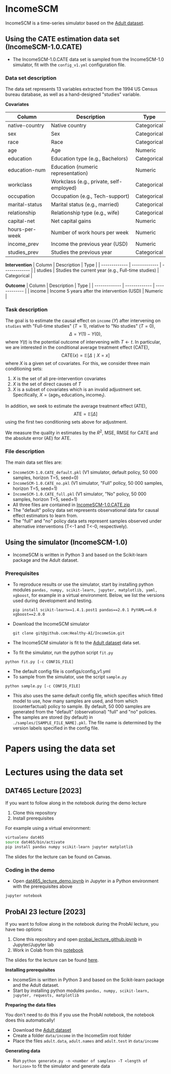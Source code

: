 # IncomeSCM

IncomeSCM is a time-series simulator based on the [Adult dataset](http://archive.ics.uci.edu/dataset/2/adult).

## Using the CATE estimation data set (IncomeSCM-1.0.CATE)

* The IncomeSCM-1.0.CATE data set is sampled from the IncomeSCM-1.0 simulator, fit with the ```config_v1.yml``` configuration file.

### Data set description

The data set represents 13 variables extracted from the 1994 US Census bureau database, as well as a hand-designed "studies" variable. 

**Covariates**

| Column  | Description | Type |
| ------------- | ------------- | ------------- |
| native-country  | Native country  | Categorical |
| sex  | Sex | Categorical |
| race  | Race  | Categorical |
| age  | Age  | Numeric |
| education  | Education type (e.g., Bachelors)  | Categorical |
| education-num  | Education (numeric representation)  | Numeric |
| workclass  | Workclass (e.g., private, self-employed)  | Categorical |
| occupation  | Occupation (e.g., Tech-support)  | Categorical |
| marital-status  | Marital status (e.g., married)  | Categorical |
| relationship  | Relationship type (e.g., wife)  | Categorical |
| capital-net  | Net capital gains  | Numeric |
| hours-per-week  | Number of work hours per week | Numeric |
| income_prev  | Income the previous year (USD)  | Numeric |
| studies_prev  | Studies the previous year  | Categorical |

**Intervention**
| Column  | Description | Type |
| ------------- | ------------- | ------------- |
| studies  | Studies the current year (e.g., Full-time studies)  | Categorical |

**Outcome**
| Column  | Description | Type |
| ------------- | ------------- | ------------- |
| income  | Income 5 years after the intervention (USD)   | Numeric |

### Task description

The goal is to estimate the causal effect on ```income``` ($Y$) after intervening on ```studies``` with "Full-time studies" ($T=1$), relative to "No studies" ($T=0$),
$$\Delta = Y(1) - Y(0),$$
where $Y(t)$ is the potential outcome of intervening with $T\leftarrow t$. In particular, we are interested in the conditional average treatment effect (CATE),
$$\mathrm{CATE}(x) = \mathbb{E}[\Delta \mid X=x]$$
where $X$ is a given set of covariates. For this, we consider three main conditioning sets: 
1. $X$ is the set of all pre-intervention covariates
2. $X$ is the set of direct causes of $T$
3. $X$ is a subset of covariates which is an invalid adjustment set. Specifically, $X = (\mathrm{age}_1, \mathrm{education}_1, \mathrm{income}_1)$.

In addition, we seek to estimate the average treatment effect (ATE), $$\mathrm{ATE} = \mathbb{E}[\Delta]$$ using the first two conditioning sets above for adjustment. 

We measure the quality in estimates by the $R^2$, MSE, RMSE for CATE and the absolute error (AE) for ATE. 

### File description

 The main data set files are:
  * ```IncomeSCM-1.0.CATE_default.pkl``` (V1 simulator, default policy, 50 000 samples, horizon T=5, seed=0)
  * ```IncomeSCM-1.0.CATE_no.pkl``` (V1 simulator, "Full" policy, 50 000 samples, horizon T=5, seed=1)
  * ```IncomeSCM-1.0.CATE_full.pkl``` (V1 simulator, "No" policy, 50 000 samples, horizon T=5, seed=1)
  * All three files are contained in [IncomeSCM-1.0.CATE.zip](samples/IncomeSCM-1.0.CATE.zip)
* The "default" policy data set represents observational data for causal effect estimators to learn from.
* The "full" and "no" policy data sets represent samples observed under alternative interventions (T<-1 and T<-0, respectively).

## Using the simulator (IncomeSCM-1.0)

* IncomeSCM is written in Python 3 and based on the Scikit-learn package and the Adult dataset.
  
### Prerequisites

* To reproduce results or use the simulator, start by installing python modules ```pandas, numpy, scikit-learn, jupyter, matplotlib, yaml, xgboost```, for example in a virtual environment. Below, we list the versions used during development and testing. 
  ```
  pip install scikit-learn==1.4.1.post1 pandas==2.0.1 PyYAML==6.0 xgboost==2.0.0
  ```
* Download the IncomeSCM simulator
  ```
  git clone git@github.com:Healthy-AI/IncomeSim.git
  ```

* The IncomeSCM simulator is fit to the [Adult dataset](http://archive.ics.uci.edu/dataset/2/adult) data set.
* To fit the simulator, run the python script ```fit.py```
```
python fit.py [-c CONFIG_FILE]
```
* The default config file is configs/config_v1.yml
* To sample from the simulator, use the script ```sample.py```
```
python sample.py [-c CONFIG_FILE]
```
* This also uses the same default config file, which specifies which fitted model to use, how many samples are used, and from which (counterfactual) policy to sample. By default, 50 000 samples are generated from the "default" (observational) "full" and "no" policies.
* The samples are stored (by default) in ```./samples/[SAMPLE_FILE_NAME].pkl```. The file name is determined by the version labels specified in the config file.



# Papers using the data set 

# Lectures using the data set 

## DAT465 Lecture [2023]

If you want to follow along in the notebook during the demo lecture
1. Clone this repository
2. Install prerequisites

For example using a virtual environment: 
```bash
virtualenv dat465
source dat465/bin/activate
pip install pandas numpy scikit-learn jupyter matplotlib
```

The slides for the lecture can be found on Canvas.

### Coding in the demo

* Open [dat465_lecture_demo.ipynb](demos/dat465_lecture_demo.ipynb) in Jupyter in a Python environment with the prerequisites above
```bash
jupyter notebook   
```

## ProbAI 23 lecture [2023]

If you want to follow along in the notebook during the ProbAI lecture, you have two options: 
1. Clone this repository and open [probai_lecture_github.ipynb](demos/probai_lecture_github.ipynb) in Jupyter/Jupyter lab
2. Work in Colab from this [notebook](https://colab.research.google.com/drive/1jlEsSYcCDiqhamshxhkdQ703KKWaJHL9?usp=sharing)

The slides for the lecture can be found [here](demos/ProbAI_Causal_machine_learning.pdf).

**Installing prerequisites**

* IncomeSim is written in Python 3 and based on the Scikit-learn package and the Adult dataset. 
* Start by installing python modules ```pandas, numpy, scikit-learn, jupyter, requests, matplotlib```

**Preparing the data files** 

You don't need to do this if you use the ProbAI notebook, the notebook does this automatically!

* Download the [Adult dataset](http://archive.ics.uci.edu/dataset/2/adult)
* Create a folder ``` data/income ``` in the IncomeSim root folder
* Place the files ``` adult.data ```, ``` adult.names ``` and ``` adult.test ``` in ``` data/income ```

**Generating data**

* Run ``` python generate.py -n <number of samples> -T <length of horizon> ``` to fit the simulator and generate data
